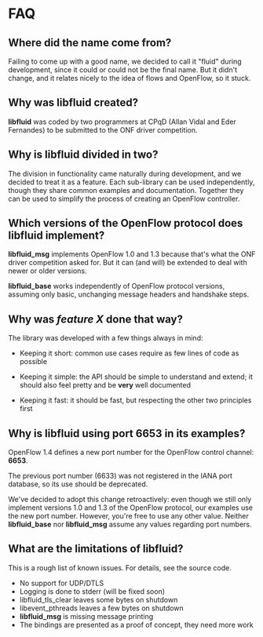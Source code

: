 # FAQ

## Where did the name come from?
Failing to come up with a good name, we decided to call it "fluid" during 
development, since it could or could not be the final name. But it didn't 
change, and it relates nicely to the idea of flows and OpenFlow, so it stuck.

## Why was libfluid created?
**libfluid** was coded by two programmers at CPqD (Allan Vidal and Eder 
Fernandes) to be submitted to the ONF driver competition.

## Why is libfluid divided in two?
The division in functionality came naturally during development, and we decided 
to treat it as a feature. Each sub-library can be used independently, though 
they share common examples and documentation. Together they can be used to 
simplify the process of creating an OpenFlow controller.

## Which versions of the OpenFlow protocol does libfluid implement?
**libfluid_msg** implements OpenFlow 1.0 and 1.3 because that's what the ONF 
driver competition asked for. But it can (and will) be extended to deal with 
newer or older versions.

**libfluid_base** works independently of OpenFlow protocol versions, assuming 
only basic, unchanging message headers and handshake steps.

## Why was *feature X* done that way?
The library was developed with a few things always in mind:
* Keeping it short: common use cases require as few lines of code as possible

* Keeping it simple: the API should be simple to understand and extend; it 
should also feel pretty and be **very** well documented

* Keeping it fast: it should be fast, but respecting the other two principles 
first

## Why is libfluid using port 6653 in its examples?
OpenFlow 1.4 defines a new port number for the OpenFlow control channel: 
**6653**.

The previous port number (6633) was not registered in the IANA port database, 
so its use should be deprecated.

We've decided to adopt this change retroactively: even though we still only 
implement versions 1.0 and 1.3 of the OpenFlow protocol, our examples use the
new port number. However, you're free to use any other value. Neither 
**libfluid_base** nor **libfluid_msg** assume any values regarding port 
numbers.

## What are the limitations of libfluid?
This is a rough list of known issues. For details, see the source code.
* No support for UDP/DTLS
* Logging is done to stderr (will be fixed soon)
* libfluid_tls_clear leaves some bytes on shutdown
* libevent_pthreads leaves a few bytes on shutdown
* **libfluid_msg** is missing message printing
* The bindings are presented as a proof of concept, they need more work

